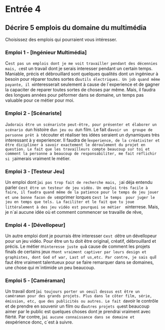 # Entrée 4
## Décrire 5 emplois du domaine du multimédia
Choisissez des emplois qui pourraient vous intéresser. 

### Emploi 1 - [Ingénieur Multimédia]
C`est pas un emplois dont je me voit travailler pendant des décennies mais, c`est un travail dont je serais interesser pendant un
certain temps. Maniable, précis et débrouillard sont quelques qualités dont un ingénieur à besoin pour réparer toutes sortes d`outils
électriques. Un job quand même payante, il m`interesserait seulement à cause de l`experience et de gagner la capaciter de reparer 
toutes sortes de choses par même. Mais, il faudra des longues années pour péformer dans se domaine, un temps pas valuable pour ce métier pour moi.
  

### Emploi 2 - [Scénariste]
J`adorais être un scénariste peut-être, pour présenter et élaborer un scénario d`un histoire d`un jeu ou d`un film. Le fait d`avoir un 
groupe de personne prêt à t`écouter et réaliser tes idées seraient un dynamiques très interessant à y experiencer. Il faudra de l`experience, de la créativiter et être dicipliner à savoir exactement le déroulement du projet en question. Le fait que les travailleurs compte beaucoup sur toi et comment la personne a beaucoup de responsabiliter, me fait réflichir si j`aimerais vraiment le métier.

### Emploi 3 - [Testeur Jeu]
Un emploi dont j`ai pas trop fait de recherche mais, j`ai déja entendu parler c`est être un testeur de jeu vidéo. Un emploi très
facile à faire, il faudra quand même de la patience pour le temps de jeu jouer et une bonne facon de s`exprimer lorques c`est le temps 
pour juger le jeu en temps que tels. La faciliter et le fait que tu joue littéralement à des jeu vidéo est pourquoi se métier 
m`interrese. Mais, je n`ai aucune idée où et comment commencer se travaille de rêve,

### Emploi 4 - [Dévellopeur]
Un autre emploi dont je pourrais être interesser c`est d`être un dévellopeur pour un jeu vidéo. Pour être un tu doit être 
original, créatif, débrouillard et précis. Le métier m`interesse juste qu`à cause de comment les projets finals de certains jeux
m`ont vraiment captiver par leurs design et graphistes, dont God of war, Last of us,etc. Par contre, je sais qu`il faut être 
vraiment talentueux pour se faire remarquer dans se domaines, une chose qui m`intimide un peu beaucoup.

### Emploi 5 - [Caméraman]
Un travail dont j`ai toujours porter un oeuil dessus est être un caméraman pour des grands projets. Plus dans le côter film,
série, émission, etc, que des publicités ou autres. Le fait d`avoir le contrôle et de prendre en souvenir un film ou d`autres
projets qu`est beaucoup aimer par le public est quelques choses dont je prendrai vraiment avec fièrté. Par contre, j`ai aucune
connaissance dans se domaine et d`expérience donc, c`est à suivre.


